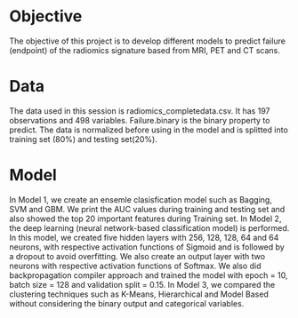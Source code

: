 # Objective
The objective of this project is to develop different models to predict failure (endpoint) of the radiomics signature based from MRI, PET and CT scans.

# Data
The data used in this session is radiomics_completedata.csv. It has 197 observations and 498 variables. Failure.binary is the binary property to predict. The data is normalized before using in the model and is splitted into training set (80%) and testing set(20%).

# Model
In Model 1, we create an ensemle clasisfication model such as Bagging, SVM and GBM. We print the AUC values during training and testing set and also showed the top 20 important features during Training set. 
In Model 2, the deep learning (neural network-based classification model) is performed. In this model, we created five hidden layers with 256, 128, 128, 64 and 64 neurons, with respective activation functions of Sigmoid and is followed by a dropout to avoid overfitting. We also create an output layer with two neurons with respective activation functions of Softmax. We also did backpropagation compiler approach and trained the model with epoch = 10, batch size = 128 and validation split = 0.15. 
In Model 3, we compared the clustering techniques such as K-Means, Hierarchical and Model Based without considering the binary output and categorical variables.

